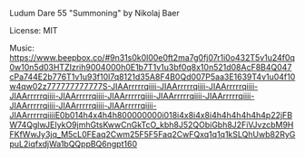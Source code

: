 Ludum Dare 55
"Summoning"
by Nikolaj Baer

License: MIT



Music:
https://www.beepbox.co/#9n31s0k0l00e0ft2ma7g0fj07r1i0o432T5v1u24f0q0w10n5d03HTZIzrih9004000h0E1b7T1v1u3bf0q8x10n521d08AcF8B4Q047cPa744E2b776T1v1u93f10l7q8121d35A8F4B0Qd007P5aa3E1639T4v1u04f10w4qw02z777777777777S-JIAArrrrrqiiii-JIAArrrrrqiiii-JIAArrrrrqiiii-JIAArrrrrqiiii-JIAArrrrrqiiii-JIAArrrrrqiiii-JIAArrrrrqiiii-JIAArrrrrqiiii-JIAArrrrrqiiii-JIAArrrrrqiiii-JIAArrrrrqiiii-JIAArrrrrqiiiiE0b014h4x4h4h800000000i018i4x8i4x8i4h4h4h4h4h4p22jFBW74QglwJEIykO9jmhGtsKwwCnGkTcO_kbh8J52QObiGbh8J2FiVJvzcbM9HFKfWwJy3jq_M5cL0FEaq2Cwm25F5F5Faq2CwFQxq1q1q1kSLQhUwb82RyGpuL2iqfxdjWa1bQQppBQ6ngpt160